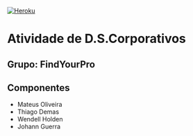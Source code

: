 [![Heroku](http://heroku-badge.herokuapp.com/?app=fypcorp&root=index.jsf)](https://fypcorp.herokuapp.com)
# Atividade de D.S.Corporativos
## Grupo: FindYourPro
## Componentes
* Mateus Oliveira
* Thiago Demas
* Wendell Holden
* Johann Guerra
